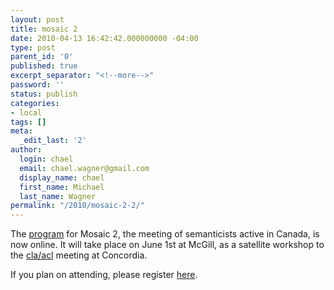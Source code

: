 ```yaml
---
layout: post
title: mosaic 2
date: 2010-04-13 16:42:42.000000000 -04:00
type: post
parent_id: '0'
published: true
excerpt_separator: "<!--more-->"
password: ''
status: publish
categories:
- local
tags: []
meta:
  _edit_last: '2'
author:
  login: chael
  email: chael.wagner@gmail.com
  display_name: chael
  first_name: Michael
  last_name: Wagner
permalink: "/2010/mosaic-2-2/"
---
```

The [program](http://mosaic2.wordpress.com/program/) for Mosaic 2, the meeting of semanticists active in Canada, is now online. It will take place on June 1st at McGill, as a satellite workshop to the [cla/acl](http://www.chass.utoronto.ca/~cla-acl/) meeting at Concordia.

If you plan on attending, please register [here](http://spreadsheets.google.com/viewform?formkey=dE0yc01WN2dtWlRWRms2aEFCNUJkekE6MQ).

